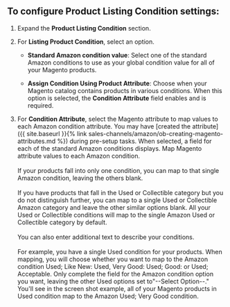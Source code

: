 
## To configure Product Listing Condition settings:

1. Expand the **Product Listing Condition** section.

1. For **Listing Product Condition**, select an option.

    - **Standard Amazon condition value**: Select one of the standard Amazon conditions to use as your global condition value for all of your Magento products.

    - **Assign Condition Using Product Attribute**: Choose when your Magento catalog contains products in various conditions. When this option is selected, the **Condition Attribute** field enables and is required.

1. For **Condition Attribute**, select the Magento attribute to map values to each Amazon condition attribute. You may have [created the attribute]({{ site.baseurl }}{% link sales-channels/amazon/ob-creating-magento-attributes.md %}) during pre-setup tasks. When selected, a field for each of the standard Amazon conditions displays. Map Magento attribute values to each Amazon condition.<br />
<br />If your products fall into only one condition, you can map to that single Amazon condition, leaving the others blank.<br />
<br />If you have products that fall in the Used or Collectible category but you do not distinguish further, you can map to a single Used or Collectible Amazon category and leave the other similar options blank. All your Used or Collectible conditions will map to the single Amazon Used or Collectible category by default.<br />
<br />You can also enter additional text to describe your conditions.<br />
<br />For example, you have a single Used condition for your products. When mapping, you will choose whether you want to map to the Amazon condition Used; Like New: Used, Very Good: Used; Good: or Used; Acceptable. Only complete the field for the Amazon condition option you want, leaving the other Used options set to"--Select Option--." You'll see in the screen shot example, all of your Magento products in Used condition map to the Amazon Used; Very Good condition.
